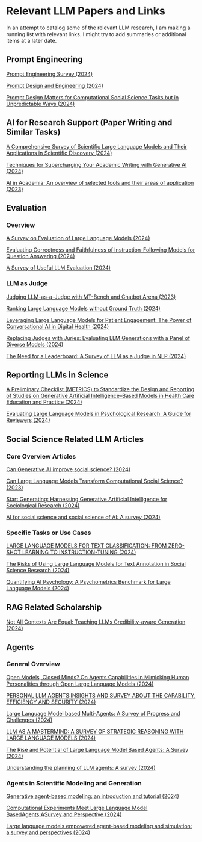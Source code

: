 # Relevant LLM Papers and Links


In an attempt to catalog some of the relevant LLM research, I am making
a running list with relevant links. I might try to add summaries or
additional items at a later date.

## Prompt Engineering

[Prompt Engineering Survey (2024)](PDFs/Prompt%20Engineering.pdf)

[Prompt Design and Engineering (2024)](PDFs/prompt%20design.pdf)

[Prompt Design Matters for Computational Social Science Tasks but in
Unpredictable Ways (2024)](PDFs/prompt%20design%20matters.pdf)

## AI for Research Support (Paper Writing and Similar Tasks)

[A Comprehensive Survey of Scientific Large Language Models and Their
Applications in Scientific Discovery
(2024)](PDFs/LLMs%20in%20scientific%20discovery.pdf)

[Techniques for Supercharging Your Academic Writing with Generative AI
(2024)](PDFs/Writing%20using%20AI.pdf)

[AI in Academia: An overview of selected tools and their areas of
application (2023)](PDFs/AI%20Tools.pdf)

## Evaluation

### Overview

[A Survey on Evaluation of Large Language Models
(2024)](PDFs/llm%20evaluation%20survey.pdf)

[Evaluating Correctness and Faithfulness of Instruction-Following Models
for Question Answering
(2024)](PDFs/eval%20correct%20and%20faithfulness.pdf)

[A Survey of Useful LLM Evaluation (2024)](PDFs/reasoning_eval.pdf)

### LLM as Judge

[Judging LLM-as-a-Judge with MT-Bench and Chatbot Arena
(2023)](PDFs/judge%20as%20llm%20mt-bench.pdf)

[Ranking Large Language Models without Ground Truth
(2024)](PDFs/ranking.pdf)

[Leveraging Large Language Models for Patient Engagement: The Power of
Conversational AI in Digital Health
(2024)](PDFs/LLM%20as%20Judge%20use%20case.pdf)

[Replacing Judges with Juries: Evaluating LLM Generations with a Panel
of Diverse Models (2024)](PDFs/Panel%20of%20Judges.pdf)

[The Need for a Leaderboard: A Survey of LLM as a Judge in NLP
(2024)](PDFs/llm%20as%20judge.pdf)

## Reporting LLMs in Science

[A Preliminary Checklist (METRICS) to Standardize the Design and
Reporting of Studies on Generative Artificial Intelligence–Based Models
in Health Care Education and Practice (2024)](PDFs/METRICS%20PDF.pdf)

[Evaluating Large Language Models in Psychological Research: A Guide for
Reviewers (2024)](PDFs/LLM_Reviewer_Guide.pdf)

## Social Science Related LLM Articles

### Core Overview Articles

[Can Generative AI improve social science?
(2024)](PDFs/Can%20Generative%20AI%20improve%20social%20science_.pdf)

[Can Large Language Models Transform Computational Social Science?
(2023)](PDFs/llm%20css.pdf)

[Start Generating: Harnessing Generative Artificial Intelligence for
Sociological Research
(2024)](PDFs/Start%20Generating_%20Harnessing%20Generative%20Artificial%20Intelligence%20for%20Sociological%20Research.pdf)

[AI for social science and social science of AI: A survey
(2024)](PDFs/AI%20for%20social%20science%20and%20social%20science%20of%20AI_%20A%20survey.pdf)

### Specific Tasks or Use Cases

[LARGE LANGUAGE MODELS FOR TEXT CLASSIFICATION: FROM ZERO-SHOT LEARNING
TO INSTRUCTION-TUNING (2024)](PDFs/updated_preprint.pdf)

[The Risks of Using Large Language Models for Text Annotation in Social
Science Research (2024)](PDFs/Generative_AI_and_CSS.pdf)

[Quantifying AI Psychology: A Psychometrics Benchmark for Large Language
Models (2024)](PDFs/AI%20psychometric%20evaluation.pdf)

## RAG Related Scholarship

[Not All Contexts Are Equal: Teaching LLMs Credibility-aware Generation
(2024)](PDFs/CAG.pdf)

## Agents

### General Overview

[Open Models, Closed Minds? On Agents Capabilities in Mimicking Human
Personalities through Open Large Language Models
(2024)](PDFs/open%20models,%20closed%20minds.pdf)

[PERSONAL LLM AGENTS:INSIGHTS AND SURVEY ABOUT THE CAPABILITY,
EFFICIENCY AND SECURITY
(2024)](PDFs/personal%20llm%20agents%20survey.pdf)

[Large Language Model based Multi-Agents: A Survey of Progress and
Challenges (2024)](PDFs/multiagent%20survey.pdf)

[LLM AS A MASTERMIND: A SURVEY OF STRATEGIC REASONING WITH LARGE
LANGUAGE MODELS (2024)](PDFs/mastermind.pdf)

[The Rise and Potential of Large Language Model Based Agents: A Survey
(2024)](PDFs/potential.pdf)

[Understanding the planning of LLM agents: A survey
(2024)](PDFs/agent%20planning.pdf)

### Agents in Scientific Modeling and Generation

[Generative agent-based modeling: an introduction and tutorial
(2024)](PDFs/generative%20agent%20based%20modeling.pdf)

[Computational Experiments Meet Large Language Model BasedAgents:ASurvey
and Perspective (2024)](PDFs/gen%20agents%20exp.pdf)

[Large language models empowered agent-based modeling and simulation: a
survey and perspectives
(2024)](PDFs/gen%20ai%20agent%20based%20modeling)
